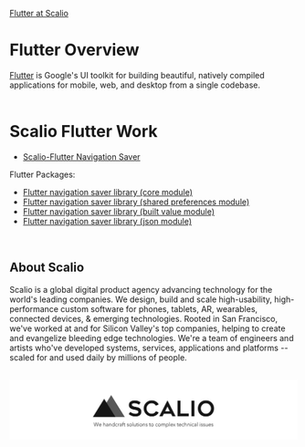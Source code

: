[Flutter at Scalio](https://raw.githubusercontent.com/scalio/flutter/master/assets/flutter-at-scalio.svg?sanitize=true)

# Flutter Overview
<a href="https://flutter.dev/">Flutter</a> is Google's UI toolkit for building beautiful, natively compiled applications for mobile, web, and desktop from a single codebase.
<br/><br/>

# Scalio Flutter Work

- [Scalio-Flutter Navigation Saver](https://scal.io/work/flutter-navigation-saver)

Flutter Packages:
- [Flutter navigation saver library (core module)](https://pub.dev/packages/navigation_saver)
- [Flutter navigation saver library (shared preferences module)](https://pub.dev/packages/shared_pref_navigation_saver)
- [Flutter navigation saver library (built value module)](https://pub.dev/packages/build_value_navigation_saver)
- [Flutter navigation saver library (json module)](https://pub.dev/packages/json_navigation_saver)

<br/>

## About Scalio
Scalio is a global digital product agency advancing technology for the world's leading companies. We design, build and scale high-usability, high-performance custom software for phones, tablets, AR, wearables, connected devices, & emerging technologies. Rooted in San Francisco, we've worked at and for Silicon Valley's top companies, helping to create and evangelize bleeding edge technologies. We're a team of engineers and artists who've developed systems, services, applications and platforms -- scaled for and used daily by millions of people. 

<div align="center">
    <br/>
    <a href="https://scal.io/">
        <img src="https://raw.githubusercontent.com/scalio/flutter/master/assets/scalio-logo.svg?sanitize=true" />
    </a>
    <br/>
</div>
